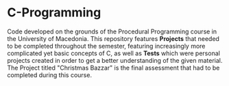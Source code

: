 # C-Programming

Code developed on the grounds of the Procedural Programming course in the University of Macedonia. This repository features **Projects** that needed to be completed throughout the semester, featuring increasingly more complicated yet basic concepts of C, as well as **Tests** which were personal projects created in order to get a better understanding of the given material. The Project titled "Christmas Bazzar" is the final assessment that had to be completed during this course.
